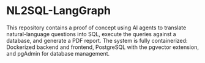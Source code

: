 # NL2SQL-LangGraph
This repository contains a proof of concept using AI agents to translate natural-language questions into SQL, execute the queries against a database, and generate a PDF report. The system is fully containerized: Dockerized backend and frontend, PostgreSQL with the pgvector extension, and pgAdmin for database management.
